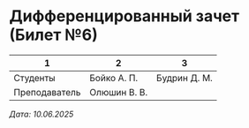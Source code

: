 # Дифференцированный зачет (Билет №6)

|1|2|3|
|-|-|-|
|Студенты|Бойко А. П.|Будрин Д. М.|
|Преподаватель|Олюшин В. В.||

*Дата: 10.06.2025*

